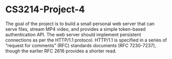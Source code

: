 # CS3214-Project-4

The goal of the project is to build a small personal web server that can serve files, stream
MP4 video, and provides a simple token-based authentication API.
The web server should implement persistent connections as per the HTTP/1.1 protocol.
HTTP/1.1 is specified in a series of “request for comments” (RFC) standards documents
(RFC 7230-7237), though the earlier RFC 2616 provides a shorter read.
